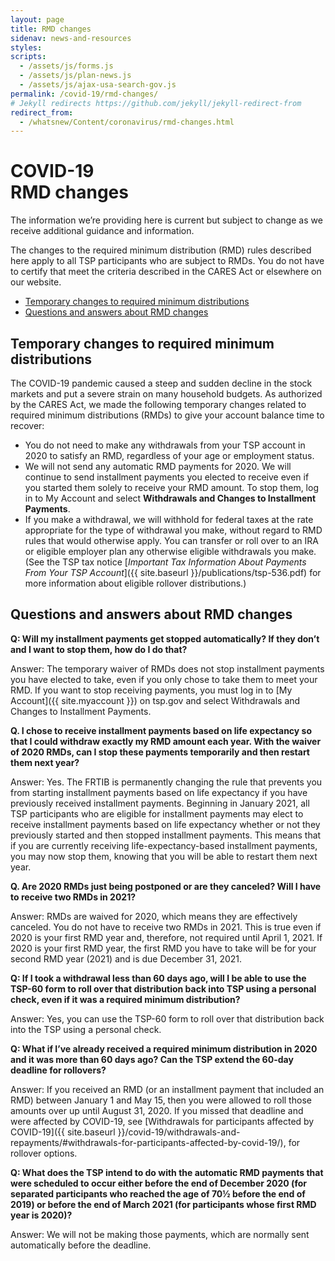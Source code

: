```yaml
---
layout: page
title: RMD changes
sidenav: news-and-resources
styles:
scripts:
  - /assets/js/forms.js
  - /assets/js/plan-news.js
  - /assets/js/ajax-usa-search-gov.js
permalink: /covid-19/rmd-changes/
# Jekyll redirects https://github.com/jekyll/jekyll-redirect-from
redirect_from:
  - /whatsnew/Content/coronavirus/rmd-changes.html
---
```


<h1><div class="nav-header">COVID-19</div>RMD changes</h1>

The information we’re providing here is current but subject to change as we receive additional guidance and information.

The changes to the required minimum distribution (RMD) rules described here apply to all TSP participants who are subject to RMDs. You do not have to certify that meet the criteria described in the CARES Act or elsewhere on our website.

- [Temporary changes to required minimum distributions](#temporary-changes-to-required-minimum-distributions)
- [Questions and answers about RMD changes](#questions-and-answers-about-rmd-changes)

## Temporary changes to required minimum distributions
The COVID-19 pandemic caused a steep and sudden decline in the stock markets and put a severe strain on many household budgets. As authorized by the CARES Act, we made the following temporary changes related to required minimum distributions (RMDs) to give your account balance time to recover:

- You do not need to make any withdrawals from your TSP account in 2020 to satisfy an RMD, regardless of your age or employment status.
- We will not send any automatic RMD payments for 2020. We will continue to send installment payments you elected to receive even if you started them solely to receive your RMD amount. To stop them, log in to My Account and select **Withdrawals and Changes to Installment Payments**.
- If you make a withdrawal, we will withhold for federal taxes at the rate appropriate for the type of withdrawal you make, without regard to RMD rules that would otherwise apply. You can transfer or roll over to an IRA or eligible employer plan any otherwise eligible withdrawals you make. (See the TSP tax notice [_Important Tax Information About Payments From Your TSP Account_]({{ site.baseurl }}/publications/tsp-536.pdf) for more information about eligible rollover distributions.)

## Questions and answers about RMD changes
**Q: Will my installment payments get stopped automatically? If they don’t and I want to stop them, how do I do that?**

Answer: The temporary waiver of RMDs does not stop installment payments you have elected to take, even if you only chose to take them to meet your RMD. If you want to stop receiving payments, you must log in to [My Account]({{ site.myaccount }}) on tsp.gov and select Withdrawals and Changes to Installment Payments.

**Q. I chose to receive installment payments based on life expectancy so that I could withdraw exactly my RMD amount each year. With the waiver of 2020 RMDs, can I stop these payments temporarily and then restart them next year?**

Answer: Yes. The FRTIB is permanently changing the rule that prevents you from starting installment payments based on life expectancy if you have previously received installment payments. Beginning in January 2021, all TSP participants who are eligible for installment payments may elect to receive installment payments based on life expectancy whether or not they previously started and then stopped installment payments. This means that if you are currently receiving life-expectancy-based installment payments, you may now stop them, knowing that you will be able to restart them next year.

**Q. Are 2020 RMDs just being postponed or are they canceled? Will I have to receive two RMDs in 2021?**

Answer: RMDs are waived for 2020, which means they are effectively canceled. You do not have to receive two RMDs in 2021. This is true even if 2020 is your first RMD year and, therefore, not required until April 1, 2021. If 2020 is your first RMD year, the first RMD you have to take will be for your second RMD year (2021) and is due December 31, 2021.

**Q: If I took a withdrawal less than 60 days ago, will I be able to use the TSP-60 form to roll over that distribution back into TSP using a personal check, even if it was a required minimum distribution?**

Answer: Yes, you can use the TSP-60 form to roll over that distribution back into the TSP using a personal check.

**Q: What if I’ve already received a required minimum distribution in 2020 and it was more than 60 days ago? Can the TSP extend the 60-day deadline for rollovers?**

Answer: If you received an RMD (or an installment payment that included an RMD) between January 1 and May 15, then you were allowed to roll those amounts over up until August 31, 2020. If you missed that deadline and were affected by COVID-19, see [Withdrawals for participants affected by COVID-19]({{ site.baseurl }}/covid-19/withdrawals-and-repayments/#withdrawals-for-participants-affected-by-covid-19/), for rollover options.

**Q: What does the TSP intend to do with the automatic RMD payments that were scheduled to occur either before the end of December 2020 (for separated participants who reached the age of 70½ before the end of 2019) or before the end of March 2021 (for participants whose first RMD year is 2020)?**

Answer: We will not be making those payments, which are normally sent automatically before the deadline.
